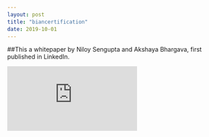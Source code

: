 ```yaml
---
layout: post
title: "biancertification"
date: 2019-10-01
---
```

##This a whitepaper by Niloy Sengupta and Akshaya Bhargava, first published in LinkedIn.

![BIAN Certification](https://github.com/finuntech/finuntech.github.io/blob/master/_images/BIAN_Certification_whitepaper.pdf)

